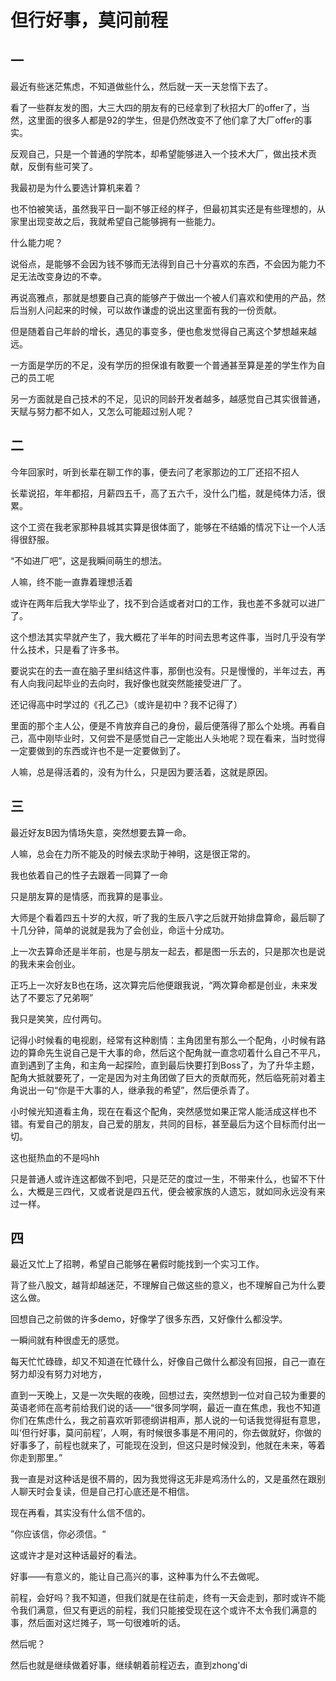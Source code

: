 # 但行好事，莫问前程

## 一

最近有些迷茫焦虑，不知道做些什么，然后就一天一天怠惰下去了。

看了一些群友发的图，大三大四的朋友有的已经拿到了秋招大厂的offer了，当然，这里面的很多人都是92的学生，但是仍然改变不了他们拿了大厂offer的事实。

反观自己，只是一个普通的学院本，却希望能够进入一个技术大厂，做出技术贡献，反倒有些可笑了。

我最初是为什么要选计算机来着？

也不怕被笑话，虽然我平日一副不够正经的样子，但最初其实还是有些理想的，从家里出现变故之后，我就希望自己能够拥有一些能力。

什么能力呢？

说俗点，是能够不会因为钱不够而无法得到自己十分喜欢的东西，不会因为能力不足无法改变身边的不幸。

再说高雅点，那就是想要自己真的能够产于做出一个被人们喜欢和使用的产品，然后当别人问起来的时候，可以故作谦虚的说出这里面有我的一份贡献。

但是随着自己年龄的增长，遇见的事变多，便也愈发觉得自己离这个梦想越来越远。

一方面是学历的不足，没有学历的担保谁有敢要一个普通甚至算是差的学生作为自己的员工呢

另一方面就是自己技术的不足，见识的同龄开发者越多，越感觉自己其实很普通，天赋与努力都不如人，又怎么可能超过别人呢？

## 二

今年回家时，听到长辈在聊工作的事，便去问了老家那边的工厂还招不招人

长辈说招，年年都招，月薪四五千，高了五六千，没什么门槛，就是纯体力活，很累。

这个工资在我老家那种县城其实算是很体面了，能够在不结婚的情况下让一个人活得很舒服。

“不如进厂吧”，这是我瞬间萌生的想法。

人嘛，终不能一直靠着理想活着

或许在两年后我大学毕业了，找不到合适或者对口的工作，我也差不多就可以进厂了。

这个想法其实早就产生了，我大概花了半年的时间去思考这件事，当时几乎没有学什么技术，只是看了许多书。

要说实在的去一直在脑子里纠结这件事，那倒也没有。只是慢慢的，半年过去，再有人向我问起毕业的去向时，我好像也就突然能接受进厂了。

还记得高中时学过的《孔乙己》（或许是初中？我不记得了）

里面的那个主人公，便是不肯放弃自己的身份，最后便落得了那么个处境。再看自己，高中刚毕业时，又何尝不是感觉自己一定能出人头地呢？现在看来，当时觉得一定要做到的东西或许也不是一定要做到了。

人嘛，总是得活着的，没有为什么，只是因为要活着，这就是原因。

## 三

最近好友B因为情场失意，突然想要去算一命。

人嘛，总会在力所不能及的时候去求助于神明，这是很正常的。

我也依着自己的性子去跟着一同算了一命

只是朋友算的是情感，而我算的是事业。

大师是个看着四五十岁的大叔，听了我的生辰八字之后就开始排盘算命，最后聊了十几分钟，简单的说就是我为了会创业，命运十分成功。

上一次去算命还是半年前，也是与朋友一起去，都是图一乐去的，只是那次也是说的我未来会创业。

正巧上一次好友B也在场，这次算完后他便跟我说，“两次算命都是创业，未来发达了不要忘了兄弟啊”

我只是笑笑，应付两句。

记得小时候看的电视剧，经常有这种剧情：主角团里有那么一个配角，小时候有路边的算命先生说自己是干大事的命，然后这个配角就一直念叨着什么自己不平凡，直到遇到了主角，和主角一起探险，直到最后快要打到Boss了，为了升华主题，配角大抵就要死了，一定是因为对主角团做了巨大的贡献而死，然后临死前对着主角说出一句“你是干大事的人，继承我的希望”，然后便杀青了。

小时候光知道看主角，现在在看这个配角，突然感觉如果正常人能活成这样也不错。有爱自己的朋友，自己爱的朋友，共同的目标，甚至最后为这个目标而付出一切。

这也挺热血的不是吗hh

只是普通人或许连这都做不到吧，只是茫茫的度过一生，不带来什么，也留不下什么，大概是三四代，又或者说是四五代，便会被家族的人遗忘，就如同永远没有来过一样。

## 四

最近又忙上了招聘，希望自己能够在暑假时能找到一个实习工作。

背了些八股文，越背却越迷茫，不理解自己做这些的意义，也不理解自己为什么要这么做。

回想自己之前做的许多demo，好像学了很多东西，又好像什么都没学。

一瞬间就有种很虚无的感觉。

每天忙忙碌碌，却又不知道在忙碌什么，好像自己做什么都没有回报，自己一直在努力却没有努力对地方，

直到一天晚上，又是一次失眠的夜晚，回想过去，突然想到一位对自己较为重要的英语老师在高考前给我们说的话——“很多同学啊，最近一直在焦虑，我也不知道你们在焦虑什么，我之前喜欢听郭德纲讲相声，那人说的一句话我觉得挺有意思，叫‘但行好事，莫问前程’，人啊，有时候很多事是不用问的，你去做就好，你做的好事多了，前程也就来了，可能现在没到，但这只是时候没到，他就在未来，等着你走到那里。”

我一直是对这种话是很不屑的，因为我觉得这无非是鸡汤什么的，又是虽然在跟别人聊天时会复读，但是自己打心底还是不相信。

现在再看，其实没有什么信不信的。

”你应该信，你必须信。“

这或许才是对这种话最好的看法。

好事——有意义的，能让自己高兴的事，这种事为什么不去做呢。

前程，会好吗？我不知道，但我们就是在往前走，终有一天会走到，那时或许不能令我们满意，但又有更远的前程，我们只能接受现在这个或许不太令我们满意的事，然后面对这烂摊子，骂一句很难听的话。

然后呢？

然后也就是继续做着好事，继续朝着前程迈去，直到zhong'di